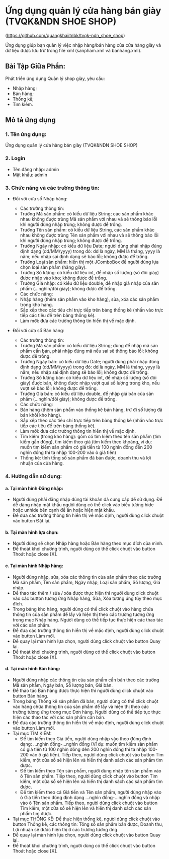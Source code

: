 # Ứng dụng quản lý cửa hàng bán giày (TVQK&NDN SHOE SHOP)
(https://github.com/quangkhaiitnbk/tvqk-ndn_shoe_shop)

Ứng dụng giúp bạn quản lý việc nhập hàng/bán hàng của cửa hàng giày và dữ liệu được lưu trữ trong file xml (sanpham.xml và banhang.xml).

## Bài Tập Giữa Phần:
Phát triển ứng dụng Quản lý shop giày, yêu cầu: 
- Nhập hàng;
- Bán hàng;
- Thống kê;
- Tìm kiếm.

## Mô tả ứng dụng
### 1. Tên ứng dụng:
Ứng dụng quản lý cửa hàng bán giày (TVQK&NDN SHOE SHOP)

### 2. Login
- Tên đăng nhập: admin
- Mật khẩu: admin

### 3. Chức năng và các trường thông tin:
- Đối với cửa sổ Nhập hàng:
	* Các trường thông tin:
	+ Trường Mã sản phẩm: có kiểu dữ liệu String; các sản phẩm khác nhau không được trùng Mã sản phẩm với nhau và sẽ thông báo lỗi khi người dùng nhập trùng; không được để trống.
	+ Trường Tên sản phẩm: có kiểu dữ liệu String, các sản phẩm khác nhau không được trùng Tên sản phẩm với nhau và sẽ thông báo lỗi khi người dùng nhập trùng; không được để trống.
	+ Trường Ngày nhập: có kiểu dữ liệu Date; người dùng phải nhập đúng định dạng (dd/MM/yyyy) trong đó: dd là ngày, MM là tháng, yyyy là năm; nếu nhập sai định dạng sẽ báo lỗi; không được để trống.
	+ Trường Loại sản phẩm: hiển thị một JComboBox để người dùng lựa chọn loại sản phẩm (hãng giày).
	+ Trường Số lượng: có kiểu dữ liệu int, để nhập số lượng (số đôi giày) được nhập vào kho; không được để trống.
	+ Trường Giá nhập: có kiểu dữ liệu double, để nhập giá nhập của sản phẩm (...nghìn/đôi giày); không được để trống.
	* Các chức năng:
	+ Nhập hàng (thêm sản phẩm vào kho hàng), sửa, xóa các sản phẩm trong kho hàng.
	+ Sắp xếp theo các tiêu chí trực tiếp trên bảng thống kê (nhấn vào trực tiếp các tiêu đề trên bảng thống kê).
	+ Làm mới: đưa các trường thông tin hiển thị về mặc định.

- Đối với cửa sổ Bán hàng:
	* Các trường thông tin:
	+ Trường Mã sản phẩm: có kiểu dữ liệu String; dùng để nhập mã sản phẩm cần bán, phải nhập đúng mã nếu sai sẽ thông báo lỗi; không được để trống.
	+ Trường Ngày bán: có kiểu dữ liệu Date; người dùng phải nhập đúng định dạng (dd/MM/yyyy) trong đó: dd là ngày, MM là tháng, yyyy là năm; nếu nhập sai định dạng sẽ báo lỗi; không được để trống.
	+ Trường Số lượng bán: có kiểu dữ liệu int, để nhập số lượng (số đôi giày) được bán, không được nhập vượt quá số lượng trong kho, nếu vượt sẽ báo lỗi; không được để trống.
	+ Trường Giá bán: có kiểu dữ liệu double, để nhập giá bán của sản phẩm (...nghìn/đôi giày); không được để trống.
	* Các chức năng:
	+ Bán hàng (thêm sản phẩm vào thống kê bán hàng, trừ đi số lượng đã bán khỏi kho hàng).
	+ Sắp xếp theo các tiêu chí trực tiếp trên bảng thống kê (nhấn vào trực tiếp các tiêu đề trên bảng thống kê).
	+ Làm mới: đưa các trường thông tin hiển thị về mặc định.
	+ Tìm kiếm (trong kho hàng): gồm có tìm kiếm theo tên sản phẩm (tìm kiếm gần đúng), tìm kiếm theo giá (tìm kiếm theo khoảng, ví dụ: muốn tìm kiếm sản phẩm có giá tiền từ 100 nghìn đồng đến 200 nghìn đồng thì ta nhập 100-200 vào ô giá tiền)
	+ Thống kê: tính tổng số sản phẩm đã bán được, doanh thu và lợi nhuận của cửa hàng.

### 4. Hướng dẫn sử dụng:
#### a. Tại màn hình Đăng nhập:
- Người dùng phải đăng nhập đúng tài khoản đã cung cấp để sử dụng. Để dễ dàng nhập mật khẩu người dùng có thể click vào biểu tượng hide hoặc unhide bên cạnh để ẩn hoặc hiện mật khẩu.
- Để đưa các trường thông tin hiển thị về mặc định, người dùng click chuột vào button Đặt lại.

#### b. Tại màn hình lựa chọn:
- Người dùng sẽ chọn Nhập hàng hoặc Bán hàng theo mục đích của mình.
- Để thoát khỏi chương trình, người dùng có thể click chuột vào button Thoát hoặc close [X].

#### c. Tại màn hình Nhập hàng:
- Người dùng nhập, sửa, xóa các thông tin của sản phẩm theo các trường Mã sản phẩm, Tên sản phẩm, Ngày nhập, Loại sản phẩm, Số lượng, Giá nhập.
- Để thao tác thêm / sửa / xóa được thực hiện thì người dùng click chuột vào các button tương ứng Nhập hàng, Sửa, Xóa tương ứng tùy theo mục đích.
- Trong bảng kho hàng, người dùng có thể click chuột vào hàng chứa thông tin của sản phẩm để lấy và hiện thị theo các trường tương ứng trong mục Nhập hàng. Người dùng có thể tiếp tục thực hiện các thao tác với các sản phẩm.
- Để đưa các trường thông tin hiển thị về mặc định, người dùng click chuột vào button Làm mới.
- Để quay lại màn hình lựa chọn, người dùng click chuột vào button Quay lại.
- Để thoát khỏi chương trình, người dùng có thể click chuột vào button Thoát hoặc close [X].

#### d. Tại màn hình Bán hàng:
- Người dùng nhập các thông tin của sản phẩm cần bán theo các trường Mã sản phẩm, Ngày bán, Số lượng bán, Giá bán.
- Để thao tác Bán hàng được thực hiện thì người dùng click chuột vào button Bán hàng.
- Trong bảng Thống kê sản phẩm đã bán, người dùng có thể click chuột vào hàng chứa thông tin của sản phẩm để lấy và hiện thị theo các trường tương ứng trong mục Đơn hàng. Người dùng có thể tiếp tục thực hiện các thao tác với các sản phẩm cần bán.
- Để đưa các trường thông tin hiển thị về mặc định, người dùng click chuột vào button Làm mới.
- Tại mục TÌM KIẾM:
	+ Để tìm kiếm theo Giá tiền, người dùng nhập vào theo đúng định dạng: ...nghìn đồng-...nghìn đồng (Ví dụ: muốn tìm kiếm sản phẩm có giá tiền từ 100 nghìn đồng đến 200 nghìn đồng thì ta nhập 100-200 vào ô giá tiền). Tiếp theo, người dùng click chuột vào button Tìm kiếm, một cửa sổ sẽ hiện lên và hiển thị danh sách các sản phẩm tìm được.
	+ Để tìm kiếm theo Tên sản phẩm, người dùng nhập tên sản phẩm vào ô Tên sản phẩm. Tiếp theo, người dùng click chuột vào button Tìm kiếm, một cửa sổ sẽ hiện lên và hiển thị danh sách các sản phẩm tìm được.
	+ Để tìm kiếm theo cả Giá tiền và Tên sản phẩm, người dùng nhập vào ô Giá tiền theo đúng định dạng ...nghìn đồng-...nghìn đồng và nhập vào ô Tên sản phẩm. Tiếp theo, người dùng click chuột vào button Tìm kiếm, một cửa sổ sẽ hiện lên và hiển thị danh sách các sản phẩm tìm được.
- Tại mục THỐNG KÊ: Để thực hiện thống kê, người dùng click chuột vào button Thống kê, các thông tin: Tổng số sản phẩm bán được, Doanh thu, Lợi nhuận sẽ được hiện thị ở các trường tương ứng.
- Để quay lại màn hình lựa chọn, người dùng click chuột vào button Quay lại.
- Để thoát khỏi chương trình, người dùng có thể click chuột vào button Thoát hoặc close [X].

